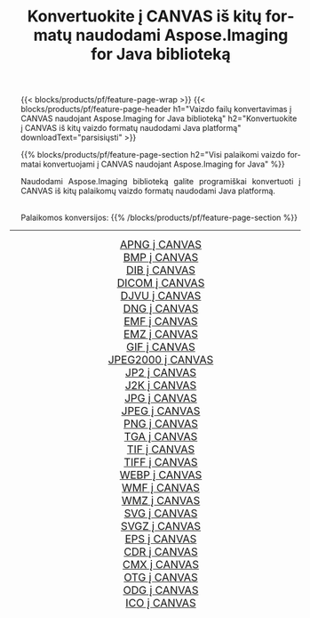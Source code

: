 ﻿---
title: Konvertuokite į CANVAS iš kitų formatų naudodami Aspose.Imaging for Java biblioteką 
weight: 3920
url: /lt/java/conversion/to/canvas 
lang: lt
langdirlevel: 2
locales: zh-hans,ja,it,ru,de,es,fr,nl,id,lt,pl,pt,vi,tr,ko,zh-hant,ar,hi,th,sv,cs,uk,he
description: Naudodami Aspose.Imaging galite konvertuoti į CANVAS iš kitų formatų naudodami Java
---

{{< blocks/products/pf/feature-page-wrap >}}
{{< blocks/products/pf/feature-page-header h1="Vaizdo failų konvertavimas į CANVAS naudojant Aspose.Imaging for Java biblioteką" h2="Konvertuokite į CANVAS iš kitų vaizdo formatų naudodami Java platformą" downloadText="parsisiųsti" >}}


{{% blocks/products/pf/feature-page-section  h2="Visi palaikomi vaizdo formatai konvertuojami į CANVAS naudojant Aspose.Imaging for Java" %}}
<p align=justify>Naudodami Aspose.Imaging biblioteką galite programiškai konvertuoti į CANVAS iš kitų palaikomų vaizdo formatų naudodami Java platformą.</p>
<br/>
Palaikomos konversijos:
{{% /blocks/products/pf/feature-page-section %}}
<div class="container-fluid productfamilypage bg-gray">
    <div class="convertypes bg-gray agp-content section">
        <div class="container">
		<hr style="margin-left:-20px;"/>
		<div class="row other-converters" style="gap: 10px;font-size: 19px;text-align:center;">
		    <div class='col-md-2 other-converter remove-lp remove-rp'><a href="/imaging/lt/java/conversion/apng-to-canvas" style="padding:15px;">APNG į CANVAS</a></div>
<div class='col-md-2 other-converter remove-lp remove-rp'><a href="/imaging/lt/java/conversion/bmp-to-canvas" style="padding:15px;">BMP į CANVAS</a></div>
<div class='col-md-2 other-converter remove-lp remove-rp'><a href="/imaging/lt/java/conversion/dib-to-canvas" style="padding:15px;">DIB į CANVAS</a></div>
<div class='col-md-2 other-converter remove-lp remove-rp'><a href="/imaging/lt/java/conversion/dicom-to-canvas" style="padding:15px;">DICOM į CANVAS</a></div>
<div class='col-md-2 other-converter remove-lp remove-rp'><a href="/imaging/lt/java/conversion/djvu-to-canvas" style="padding:15px;">DJVU į CANVAS</a></div>
<div class='col-md-2 other-converter remove-lp remove-rp'><a href="/imaging/lt/java/conversion/dng-to-canvas" style="padding:15px;">DNG į CANVAS</a></div>
<div class='col-md-2 other-converter remove-lp remove-rp'><a href="/imaging/lt/java/conversion/emf-to-canvas" style="padding:15px;">EMF į CANVAS</a></div>
<div class='col-md-2 other-converter remove-lp remove-rp'><a href="/imaging/lt/java/conversion/emz-to-canvas" style="padding:15px;">EMZ į CANVAS</a></div>
<div class='col-md-2 other-converter remove-lp remove-rp'><a href="/imaging/lt/java/conversion/gif-to-canvas" style="padding:15px;">GIF į CANVAS</a></div>
<div class='col-md-2 other-converter remove-lp remove-rp'><a href="/imaging/lt/java/conversion/jpeg2000-to-canvas" style="padding:15px;">JPEG2000 į CANVAS</a></div>
<div class='col-md-2 other-converter remove-lp remove-rp'><a href="/imaging/lt/java/conversion/jp2-to-canvas" style="padding:15px;">JP2 į CANVAS</a></div>
<div class='col-md-2 other-converter remove-lp remove-rp'><a href="/imaging/lt/java/conversion/j2k-to-canvas" style="padding:15px;">J2K į CANVAS</a></div>
<div class='col-md-2 other-converter remove-lp remove-rp'><a href="/imaging/lt/java/conversion/jpg-to-canvas" style="padding:15px;">JPG į CANVAS</a></div>
<div class='col-md-2 other-converter remove-lp remove-rp'><a href="/imaging/lt/java/conversion/jpeg-to-canvas" style="padding:15px;">JPEG į CANVAS</a></div>
<div class='col-md-2 other-converter remove-lp remove-rp'><a href="/imaging/lt/java/conversion/png-to-canvas" style="padding:15px;">PNG į CANVAS</a></div>
<div class='col-md-2 other-converter remove-lp remove-rp'><a href="/imaging/lt/java/conversion/tga-to-canvas" style="padding:15px;">TGA į CANVAS</a></div>
<div class='col-md-2 other-converter remove-lp remove-rp'><a href="/imaging/lt/java/conversion/tif-to-canvas" style="padding:15px;">TIF į CANVAS</a></div>
<div class='col-md-2 other-converter remove-lp remove-rp'><a href="/imaging/lt/java/conversion/tiff-to-canvas" style="padding:15px;">TIFF į CANVAS</a></div>
<div class='col-md-2 other-converter remove-lp remove-rp'><a href="/imaging/lt/java/conversion/webp-to-canvas" style="padding:15px;">WEBP į CANVAS</a></div>
<div class='col-md-2 other-converter remove-lp remove-rp'><a href="/imaging/lt/java/conversion/wmf-to-canvas" style="padding:15px;">WMF į CANVAS</a></div>
<div class='col-md-2 other-converter remove-lp remove-rp'><a href="/imaging/lt/java/conversion/wmz-to-canvas" style="padding:15px;">WMZ į CANVAS</a></div>
<div class='col-md-2 other-converter remove-lp remove-rp'><a href="/imaging/lt/java/conversion/svg-to-canvas" style="padding:15px;">SVG į CANVAS</a></div>
<div class='col-md-2 other-converter remove-lp remove-rp'><a href="/imaging/lt/java/conversion/svgz-to-canvas" style="padding:15px;">SVGZ į CANVAS</a></div>
<div class='col-md-2 other-converter remove-lp remove-rp'><a href="/imaging/lt/java/conversion/eps-to-canvas" style="padding:15px;">EPS į CANVAS</a></div>
<div class='col-md-2 other-converter remove-lp remove-rp'><a href="/imaging/lt/java/conversion/cdr-to-canvas" style="padding:15px;">CDR į CANVAS</a></div>
<div class='col-md-2 other-converter remove-lp remove-rp'><a href="/imaging/lt/java/conversion/cmx-to-canvas" style="padding:15px;">CMX į CANVAS</a></div>
<div class='col-md-2 other-converter remove-lp remove-rp'><a href="/imaging/lt/java/conversion/otg-to-canvas" style="padding:15px;">OTG į CANVAS</a></div>
<div class='col-md-2 other-converter remove-lp remove-rp'><a href="/imaging/lt/java/conversion/odg-to-canvas" style="padding:15px;">ODG į CANVAS</a></div>
<div class='col-md-2 other-converter remove-lp remove-rp'><a href="/imaging/lt/java/conversion/ico-to-canvas" style="padding:15px;">ICO į CANVAS</a></div>
                </div>
        </div>
    </div>
</div>
<br/>

